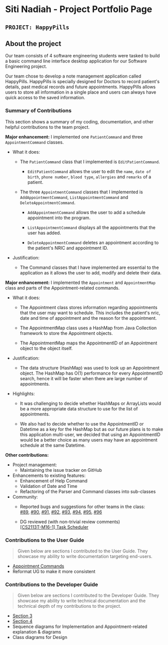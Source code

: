 # Siti Nadiah - Project Portfolio Page

## `PROJECT: HappyPills`

## About the project
Our team consists of 4 software engineering students were tasked to build a basic command line interface desktop 
application for our Software Engineering project. 

Our team chose to develop a note management application called HappyPills. HappyPills is specially designed for 
Doctors to record patient's details, past medical records and future appointments. HappyPills allows users
to store all information in a single place and users can always have quick access to the saved information.

### Summary of Contributions
This section shows a summary of my coding, documentation, and other helpful contributions to the team project.

**Major enhancement:** I implemented one `PatientCommand` and three `AppointmentCommand` classes.

+ What it does:

    - The `PatientCommand` class that I implemented is `EditPatientCommand`. 
    
        - `EditPatientCommand` allows the user to edit the `name`, `date of birth`, `phone number`, `blood type`, `allergies` and `remarks` of a patient.
        
    - The three `AppointmentCommand` classes that I implemented is `AddAppointmentCommand`, `ListAppointmentCommand` and 
    `DeleteAppointmentCommand`.
    
        - `AddAppointmentCommand` allows the user to add a schedule appointment into the program.
        
        - `ListAppointmentCommand` displays all the appointments that the user has added.
        
        - `DeleteAppointmentCommand` deletes an appointment according to the patient's NRIC and appointment ID. 
        
+ Justification:

    - The Command classes that I have implemented are essential to the application as it allows the user to 
    add, modify and delete their data. 
    
**Major enhancement:** I implemented the `Appointment` and `AppointmentMap` class and parts of the Appointment-related commands.

+ What it does:
    
    - The Appointment class stores information regarding appointments that the user may want to schedule. This includes 
    the patient's nric, date and time of appointment and the reason for the appointment. 
        
    - The AppointmentMap class uses a HashMap from Java Collection framework to store the Appointment objects. 
        
    - The AppointmentMap maps the AppointmentID of an Appointment object to the object itself.   
        
+ Justification: 
    
    - The data structure (HashMap) was used to look up an Appointment object. The HashMap has O(1) performance for every AppointmentID 
        search, hence it will be faster when there are large number of appointments.
        
+ Highlights: 

    - It was challenging to decide whether HashMaps or ArrayLists would be a more appropriate data structure to use for 
    the list of appointments. 
    
    - We also had to decide whether to use the AppointmentID or Datetime as a key for the HashMap but as our future plans is to 
    make this application multi-user, we decided that using an AppointmentID would be a better choice as many users may have an 
    appointment schedule at the same Datetime.

**Other contributions:**
- Project management:
    + Maintaining the issue tracker on GitHub
- Enhancements to existing features:
    + Enhancement of Help Command
    + Validation of Date and Time
    + Refactoring of the Parser and Command classes into sub-classes
- Community:
    + Reported bugs and suggestions for other teams in the class:  
    [#89](https://github.com/AY1920S2-CS2113-T15-4/tp/issues/89),
    [#90](https://github.com/AY1920S2-CS2113-T15-4/tp/issues/90), 
    [#91](https://github.com/AY1920S2-CS2113-T15-4/tp/issues/91),
    [#92](https://github.com/AY1920S2-CS2113-T15-4/tp/issues/92),
    [#93](https://github.com/AY1920S2-CS2113-T15-4/tp/issues/93),
    [#94](https://github.com/AY1920S2-CS2113-T15-4/tp/issues/94),
    [#95](https://github.com/AY1920S2-CS2113-T15-4/tp/issues/95),
    [#96](https://github.com/AY1920S2-CS2113-T15-4/tp/issues/96)
  
    + DG reviewed (with non-trivial review comments)  
    [[CS2113T-M16-1] Task Scheduler](https://github.com/nus-cs2113-AY1920S2/tp/pull/7)
    
### Contributions to the User Guide
> Given below are sections I contributed to the User Guide. 
> They showcase my ability to write documentation targeting end-users.
 
+ [Appointment Commands](https://github.com/AY1920S2-CS2113T-T12-2/tp/blob/master/docs/UserGuide.md#34-appointment-scheduling-commands)
+ Reformat UG to make it more consistent

### Contributions to the Developer Guide
> Given below are sections I contributed to the Developer Guide. 
> They showcase my ability to write technical documentation and the technical depth of my contributions to the project.

+ [Section 3](https://ay1920s2-cs2113t-t12-2.github.io/tp/DeveloperGuide.html#3-design)  
+ [Section 4](https://github.com/AY1920S2-CS2113T-T12-2/tp/blob/master/docs/DeveloperGuide.md#4-Implementation)  
+ Sequence diagrams for Implementation and Appointment-related explanation & diagrams
+ Class diagrams for Design
